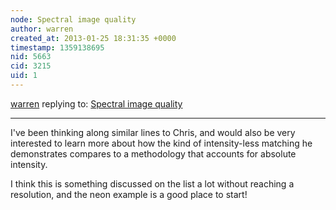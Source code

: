 ```yaml
---
node: Spectral image quality
author: warren
created_at: 2013-01-25 18:31:35 +0000
timestamp: 1359138695
nid: 5663
cid: 3215
uid: 1
---
```




[warren](../profile/warren) replying to: [Spectral image quality](../notes/cfastie/1-21-2013/spectrometer-image-quality)

----
I've been thinking along similar lines to Chris, and would also be very interested to learn more about how the kind of intensity-less matching he demonstrates compares to a methodology that accounts for absolute intensity.

I think this is something discussed on the list a lot without reaching a resolution, and the neon example is a good place to start!
